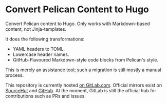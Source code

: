 # Convert Pelican Content to Hugo

Convert Pelican content to Hugo. Only works with Markdown-based content, not
Jinja-templates.

It does the following transformations:

* YAML headers to TOML.
* Lowercase header names.
* GitHub-Flavoured Markdown-style code blocks from Pelican's style.

This is merely an assistance tool; such a migration is still mostly a manual
process.

This repository is currently hosted [on
GitLab.com](https://gitlab.com/louis.jackman/convert-pelican-content-to-hugo).
Official mirrors exist on
[SourceHut](https://git.sr.ht/~louisjackman/convert-pelican-content-to-hugo)
and [GitHub](https://github.com/LouisJackman/convert-pelican-content-to-hugo).
At the moment, GitLab is still the official hub for contributions such as PRs
and issues.

